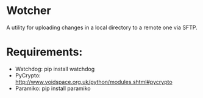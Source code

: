 Wotcher
=======

A utility for uploading changes in a local directory to a remote one via SFTP.

# Requirements:

* Watchdog: pip install watchdog
* PyCrypto: http://www.voidspace.org.uk/python/modules.shtml#pycrypto
* Paramiko: pip install paramiko